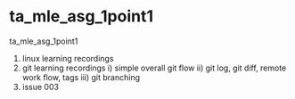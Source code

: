 
# ta_mle_asg_1point1
ta_mle_asg_1point1

1) linux learning recordings
2) git learning recordings
	i)   simple overall git flow
	ii)  git log, git diff, remote work flow, tags
	iii) git branching
3) issue 003

